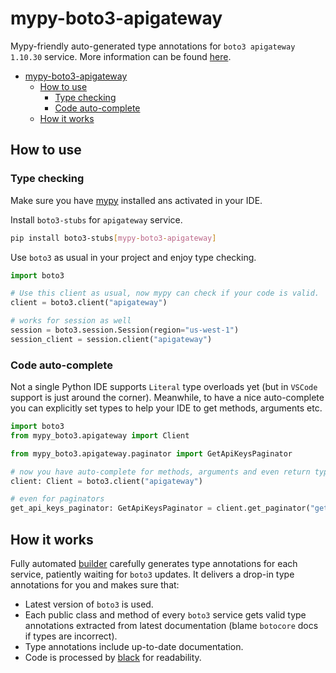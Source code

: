 # mypy-boto3-apigateway

Mypy-friendly auto-generated type annotations for `boto3 apigateway 1.10.30` service.
More information can be found [here](https://github.com/vemel/mypy_boto3).

- [mypy-boto3-apigateway](#mypy-boto3-apigateway)
  - [How to use](#how-to-use)
    - [Type checking](#type-checking)
    - [Code auto-complete](#code-auto-complete)
  - [How it works](#how-it-works)

## How to use

### Type checking

Make sure you have [mypy](https://github.com/python/mypy) installed ans activated in your IDE.

Install `boto3-stubs` for `apigateway` service.

```bash
pip install boto3-stubs[mypy-boto3-apigateway]
```

Use `boto3` as usual in your project and enjoy type checking.

```python
import boto3

# Use this client as usual, now mypy can check if your code is valid.
client = boto3.client("apigateway")

# works for session as well
session = boto3.session.Session(region="us-west-1")
session_client = session.client("apigateway")

```

### Code auto-complete

Not a single Python IDE supports `Literal` type overloads yet (but in `VSCode` support is just around the corner).
Meanwhile, to have a nice auto-complete you can explicitly set types to help your IDE to get methods, arguments etc.

```python
import boto3
from mypy_boto3.apigateway import Client

from mypy_boto3.apigateway.paginator import GetApiKeysPaginator

# now you have auto-complete for methods, arguments and even return types
client: Client = boto3.client("apigateway")

# even for paginators
get_api_keys_paginator: GetApiKeysPaginator = client.get_paginator("get_api_keys")
```

## How it works

Fully automated [builder](https://github.com/vemel/mypy_boto3) carefully generates
type annotations for each service, patiently waiting for `boto3` updates. It delivers
a drop-in type annotations for you and makes sure that:

- Latest version of `boto3` is used.
- Each public class and method of every `boto3` service gets valid type annotations
  extracted from latest documentation (blame `botocore` docs if types are incorrect).
- Type annotations include up-to-date documentation.
- Code is processed by [black](https://github.com/psf/black) for readability.